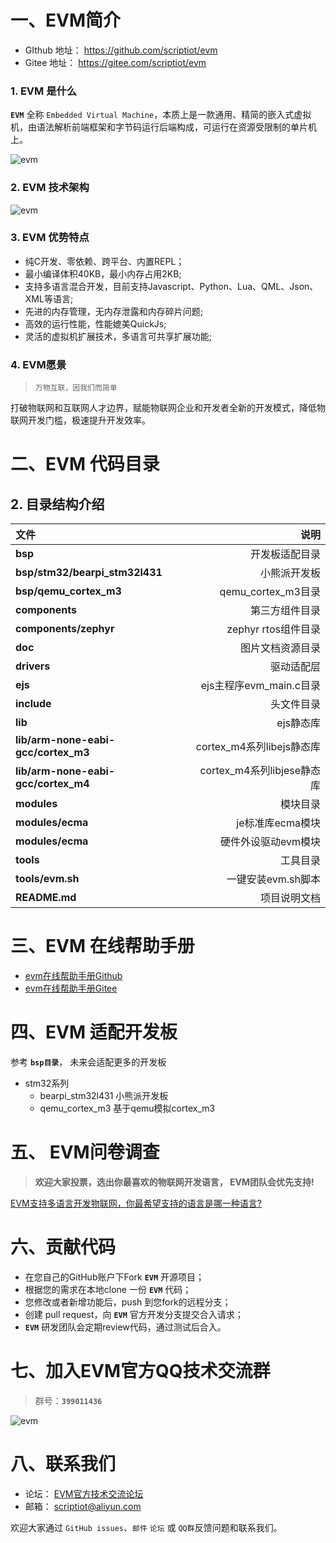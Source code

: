 一、EVM简介
========================================

+ GIthub 地址： https://github.com/scriptiot/evm
+ Gitee  地址： https://gitee.com/scriptiot/evm

###  1.  EVM 是什么

 **`EVM`** 全称 `Embedded Virtual Machine`，本质上是一款通用、精简的嵌入式虚拟机，由语法解析前端框架和字节码运行后端构成，可运行在资源受限制的单片机上。

![evm](./image/logo.png)

### 2. EVM 技术架构

![evm](./image/evm.png)

### 3. EVM 优势特点

+ 纯C开发、零依赖、跨平台、内置REPL；
+ 最小编译体积40KB，最小内存占用2KB;
+ 支持多语言混合开发，目前支持Javascript、Python、Lua、QML、Json、XML等语言;
+ 先进的内存管理，无内存泄露和内存碎片问题;
+ 高效的运行性能，性能媲美QuickJs;
+ 灵活的虚拟机扩展技术，多语言可共享扩展功能;


### 4. EVM愿景

> `万物互联，因我们而简单`

打破物联网和互联网人才边界，赋能物联网企业和开发者全新的开发模式，降低物联网开发门槛，极速提升开发效率。


二、EVM 代码目录
======================================== 


## 2. 目录结构介绍

| 文件      |    说明|
| :-------- | --------:|
| **bsp**| 开发板适配目录 |
| **bsp/stm32/bearpi_stm32l431**| 小熊派开发板 |
| **bsp/qemu_cortex_m3**|qemu_cortex_m3目录 |
| **components**| 第三方组件目录 |
| **components/zephyr**| zephyr rtos组件目录 |
| **doc**| 图片文档资源目录 |
| **drivers**| 驱动适配层 |
| **ejs**|   ejs主程序evm_main.c目录  | 
| **include**|   头文件目录  | 
| **lib**|   ejs静态库  |
| **lib/arm-none-eabi-gcc/cortex_m3**|   cortex_m4系列libejs静态库  |
| **lib/arm-none-eabi-gcc/cortex_m4**|   cortex_m4系列libjese静态库  |
| **modules**|  模块目录  |
| **modules/ecma**|  je标准库ecma模块  | 
| **modules/ecma**|  硬件外设驱动evm模块  | 
| **tools**|  工具目录|
| **tools/evm.sh**|  一键安装evm.sh脚本|
| **README.md**|   项目说明文档|


三、EVM 在线帮助手册
========================================

+ [evm在线帮助手册Github](https://scriptiot.github.io/evm_doc/#/zh-cn/evm_what)
+ [evm在线帮助手册Gitee](https://scriptiot.gitee.io/evm_doc/#/zh-cn/evm_what)

四、EVM 适配开发板
========================================

参考  **`bsp目录`**， 未来会适配更多的开发板

+ stm32系列
  + bearpi_stm32l431 小熊派开发板
  + qemu_cortex_m3  基于qemu模拟cortex_m3


五、 EVM问卷调查
========================================

> **欢迎大家投票，选出你最喜欢的物联网开发语言， EVM团队会优先支持!**

[EVM支持多语言开发物联网，你最希望支持的语言是哪一种语言?](https://www.wenjuan.com/s/Qre6Vf/)


六、贡献代码
========================================
+ 在您自己的GitHub账户下Fork **`EVM`** 开源项目；
+ 根据您的需求在本地clone 一份 **`EVM`** 代码；
+ 您修改或者新增功能后，push 到您fork的远程分支；
+ 创建 pull request，向 **`EVM`** 官方开发分支提交合入请求；
+ **`EVM`** 研发团队会定期review代码，通过测试后合入。

七、加入EVM官方QQ技术交流群
========================================

> 群号：**`399011436`**

![evm](./image/QQ.jpg)

八、联系我们
========================================
+ 论坛： [EVM官方技术交流论坛](http://forum.evmiot.com/)
+ 邮箱： scriptiot@aliyun.com

欢迎大家通过 `GitHub issues`、`邮件` `论坛` 或 `QQ群`反馈问题和联系我们。
